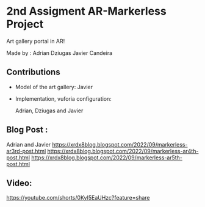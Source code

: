 # 2nd Assigment AR-Markerless Project
Art gallery portal in AR!

Made by :
Adrian
Dziugas
Javier Candeira
## Contributions
- Model of the art gallery:
    Javier
- Implementation, vuforia configuration:

    Adrian, Dziugas and Javier

## Blog Post :

Adrian and Javier
https://xrdx8blog.blogspot.com/2022/09/markerless-ar3rd-post.html
https://xrdx8blog.blogspot.com/2022/09/markerless-ar4th-post.html
https://xrdx8blog.blogspot.com/2022/09/markerless-ar5th-post.html

## Video:
https://youtube.com/shorts/0KyI5EaUHzc?feature=share
